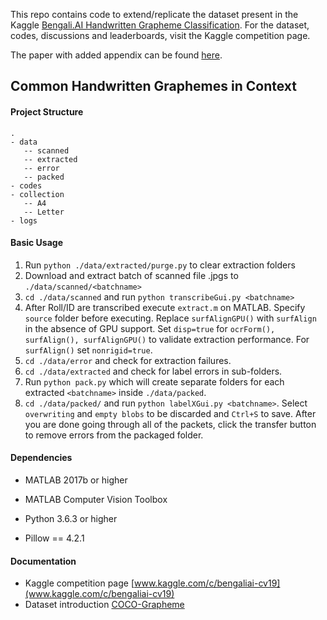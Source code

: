 This repo contains code to extend/replicate the dataset present in the Kaggle [Bengali.AI Handwritten Grapheme Classification](www.kaggle.com/c/bengaliai-cv19). For the dataset, codes, discussions and leaderboards, visit the Kaggle competition page. 

The paper with added appendix can be found [here](https://bengali.ai/wp-content/uploads/ICDAR2021Appendix.pdf).

## Common Handwritten Graphemes in Context
#### Project Structure

```
.
- data
   -- scanned
   -- extracted
   -- error
   -- packed
- codes
- collection
   -- A4
   -- Letter
- logs
```

#### Basic Usage

1. Run `python ./data/extracted/purge.py` to clear extraction folders
2. Download and extract batch of scanned file .jpgs to `./data/scanned/<batchname>` 
3. `cd ./data/scanned` and run `python transcribeGui.py <batchname>`
4. After Roll/ID are transcribed execute `extract.m` on MATLAB. Specify `source` folder before executing. Replace `surfAlignGPU()` with `surfAlign` in the absence of GPU support. Set `disp=true` for `ocrForm(), surfAlign(), surfAlignGPU()` to validate extraction performance. For `surfAlign()` set `nonrigid=true`.
5. `cd ./data/error` and check for extraction failures.
6. `cd ./data/extracted` and check for label errors in sub-folders.
7. Run `python pack.py` which will create separate folders for each extracted `<batchname>` inside `./data/packed`.
8. `cd ./data/packed/` and run `python labelXGui.py <batchname>`. Select `overwriting` and `empty blobs` to be discarded and `Ctrl+S` to save. After you are done going through all of the packets, click the transfer button to remove errors from the packaged folder.

#### Dependencies
- MATLAB 2017b or higher

- MATLAB Computer Vision Toolbox

- Python 3.6.3 or higher

- Pillow == 4.2.1

#### Documentation
- Kaggle competition page [www.kaggle.com/c/bengaliai-cv19](www.kaggle.com/c/bengaliai-cv19)
- Dataset introduction [COCO-Grapheme](https://bengali.ai/wp-content/uploads/CV19-COCO-Grapheme.pdf)
